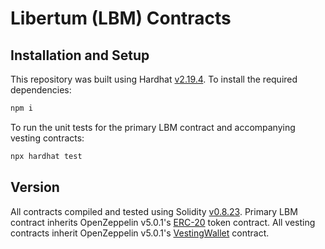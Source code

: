 # Libertum (LBM) Contracts

## Installation and Setup

This repository was built using Hardhat [v2.19.4](https://www.npmjs.com/package/hardhat/v/2.19.4). To install the required dependencies:

```sh
npm i
```

To run the unit tests for the primary LBM contract and accompanying vesting contracts:

```sh
npx hardhat test
```

## Version

All contracts compiled and tested using Solidity [v0.8.23](https://github.com/ethereum/solidity/releases/tag/v0.8.23). Primary LBM contract inherits OpenZeppelin v5.0.1's [ERC-20](https://github.com/OpenZeppelin/openzeppelin-contracts/blob/master/contracts/token/ERC20/ERC20.sol) token contract. All vesting contracts inherit OpenZeppelin v5.0.1's [VestingWallet](https://github.com/OpenZeppelin/openzeppelin-contracts/blob/master/contracts/finance/VestingWallet.sol) contract.